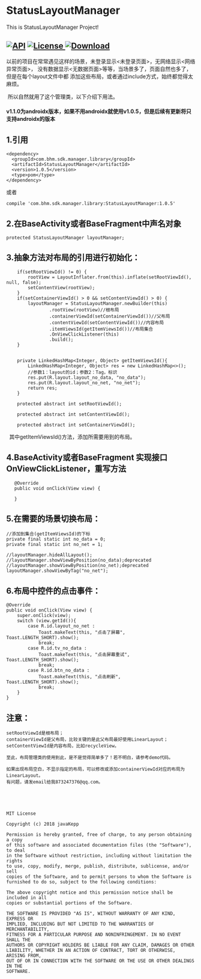 # StatusLayoutManager
This is StatusLayoutManager Project!

[![API](https://img.shields.io/badge/API-15%2B-brightgreen.svg)](https://android-arsenal.com/api?level=15) [![License](https://img.shields.io/badge/license-Apache%202-green.svg)](https://www.apache.org/licenses/LICENSE-2.0)[ ![Download](https://api.bintray.com/packages/bikie/bhm-sdk/StatusLayoutManager/images/download.svg) ](https://bintray.com/bikie/bhm-sdk/StatusLayoutManager/_latestVersion)
-----

  以前的项目在常常遇见这样的场景，未登录显示<未登录页面>，无网络显示<网络异常页面>，
没有数据显示<无数据页面>等等，当场景多了，页面自然也多了，但是在每个layout文件中都
添加这些布局，或者通过include方式，始终都觉得太麻烦。

  所以自然就用了这个管理类，以下介绍下用法。

#### v1.1.0为androidx版本，如果不用androidx就使用v1.0.5，但是后续有更新将只支持androidx的版本

## 1.引用

    <dependency>
      <groupId>com.bhm.sdk.manager.library</groupId>
      <artifactId>StatusLayoutManager</artifactId>
      <version>1.0.5</version>
      <type>pom</type>
    </dependency>

或者

    compile 'com.bhm.sdk.manager.library:StatusLayoutManager:1.0.5'
    
## 2.在BaseActivity或者BaseFragment中声名对象

    protected StatusLayoutManager layoutManager;
    
## 3.抽象方法对布局的引用进行初始化：

        if(setRootViewId() != 0) {
            rootView = LayoutInflater.from(this).inflate(setRootViewId(), null, false);
            setContentView(rootView);
        }
        if(setContainerViewId() > 0 && setContentViewId() > 0) {
            layoutManager = StatusLayoutManager.newBuilder(this)
                    .rootView(rootView)//根布局
                    .containerViewId(setContainerViewId())//父布局
                    .contentViewId(setContentViewId())//内容布局
                    .itemViewsId(getItemViewsId())//布局集合
                    .OnViewClickListener(this)
                    .build();
        }
        
        
        private LinkedHashMap<Integer, Object> getItemViewsId(){
            LinkedHashMap<Integer, Object> res = new LinkedHashMap<>();
            //参数1：layout的id；参数2：Tag，标识
            res.put(R.layout.layout_no_data, "no_data");
            res.put(R.layout.layout_no_net, "no_net");
            return res;
        }

        protected abstract int setRootViewId();

        protected abstract int setContentViewId();

        protected abstract int setContainerViewId();
        
   其中getItemViewsId()方法，添加所需要用到的布局。
  
## 4.BaseActivity或者BaseFragment 实现接口OnViewClickListener，重写方法
      
       @Override
       public void onClick(View view) {
        
       }
       
## 5.在需要的场景切换布局：
    //添加到集合(getItemViewsId)的下标
    private final static int no_data = 0;
    private final static int no_net = 1;

    //layoutManager.hideAllLayout();
    //layoutManager.showViewByPosition(no_data);deprecated
    //layoutManager.showViewByPosition(no_net);deprecated
    layoutManager.showViewByTag("no_net");
        
        
## 6.布局中控件的点击事件：
 
    @Override
    public void onClick(View view) {
        super.onClick(view);
        switch (view.getId()){
            case R.id.layout_no_net :
                Toast.makeText(this, "点击了屏幕", Toast.LENGTH_SHORT).show();
                break;
            case R.id.tv_no_data :
                Toast.makeText(this, "点击屏幕重试", Toast.LENGTH_SHORT).show();
                break;
            case R.id.btn_no_data :
                Toast.makeText(this, "点击刷新", Toast.LENGTH_SHORT).show();
                break;
        }
    }
    
    
## 注意：
    setRootViewId是根布局；
    containerViewId是父布局，比较关键的是此父布局最好使用LinearLayout；
    setContentViewId是内容布局，比如recycleView。

    至此，布局管理类的使用到此，是不是觉得简单多了！若不明白，请参考demo代码。

    如果出现布局空白，不显示指定的布局，可以修改或添加containerViewId对应的布局为LinearLayout。
    有问题，请发email给我873247376@qq.com。
    
    
    
    
    
    MIT License

    Copyright (c) 2018 javaKepp

    Permission is hereby granted, free of charge, to any person obtaining a copy
    of this software and associated documentation files (the "Software"), to deal
    in the Software without restriction, including without limitation the rights
    to use, copy, modify, merge, publish, distribute, sublicense, and/or sell
    copies of the Software, and to permit persons to whom the Software is
    furnished to do so, subject to the following conditions:

    The above copyright notice and this permission notice shall be included in all
    copies or substantial portions of the Software.

    THE SOFTWARE IS PROVIDED "AS IS", WITHOUT WARRANTY OF ANY KIND, EXPRESS OR
    IMPLIED, INCLUDING BUT NOT LIMITED TO THE WARRANTIES OF MERCHANTABILITY,
    FITNESS FOR A PARTICULAR PURPOSE AND NONINFRINGEMENT. IN NO EVENT SHALL THE
    AUTHORS OR COPYRIGHT HOLDERS BE LIABLE FOR ANY CLAIM, DAMAGES OR OTHER
    LIABILITY, WHETHER IN AN ACTION OF CONTRACT, TORT OR OTHERWISE, ARISING FROM,
    OUT OF OR IN CONNECTION WITH THE SOFTWARE OR THE USE OR OTHER DEALINGS IN THE
    SOFTWARE.

